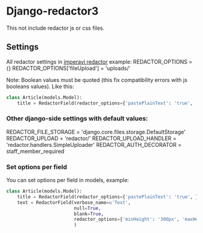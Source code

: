 # Django-redactor3
This not include redactor js or css files.

## Settings
All redactor settings in [imperavi redactor](https://imperavi.com/redactor/docs/settings/)
example:
REDACTOR_OPTIONS = {}
REDACTOR_OPTIONS['fileUpload'] = 'uploads/'

Note:
Boolean values must be quoted (this fix compatibility errors with js booleans values). Like this:
```Python
class Article(models.Model):
	title = RedactorField(redactor_options={'pastePlainText': 'true', 'linebreaks': 'True'})
```

### Other django-side settings with default values:

REDACTOR_FILE_STORAGE = 'django.core.files.storage.DefaultStorage'
REDACTOR_UPLOAD = 'redactor/'
REDACTOR_UPLOAD_HANDLER = 'redactor.handlers.SimpleUploader'
REDACTOR_AUTH_DECORATOR = staff_member_required

### Set options per field

You can set options per field in models, example:

```Python
class Article(models.Model):
	title = RedactorField(redactor_options={'pastePlainText': 'true', })
	text = RedactorField(verbose_name=u'Text',
						 null=True,
						 blank=True,
						 redactor_options={'minHeight': '300px', 'maxHeight': '800px', }
						 )
```